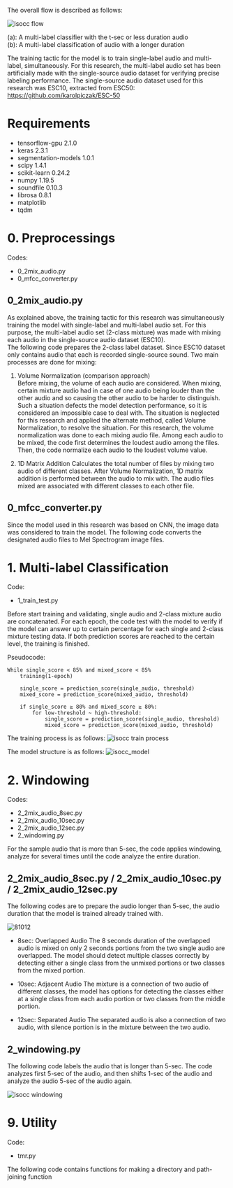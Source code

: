 The overall flow is described as follows:

![isocc flow](https://user-images.githubusercontent.com/67090206/176493496-96642b57-e0f9-4b5e-a282-347169352aee.png)

(a): A multi-label classifier with the t-sec or less duration audio <br/>
(b): A multi-label classification of audio with a longer duration

The training tactic for the model is to train single-label audio and multi-label, simultaneously. For this research, the multi-label audio set has been artificially made with the single-source audio dataset for verifying precise labeling performance. The single-source audio dataset used for this research was ESC10, extracted from ESC50: <br/>
https://github.com/karolpiczak/ESC-50

# Requirements
- tensorflow-gpu 2.1.0
- keras 2.3.1
- segmentation-models 1.0.1
- scipy 1.4.1
- scikit-learn 0.24.2
- numpy 1.19.5
- soundfile 0.10.3
- librosa 0.8.1
- matplotlib
- tqdm

# 0. Preprocessings
Codes:
- 0_2mix_audio.py
- 0_mfcc_converter.py

## 0_2mix_audio.py
As explained above, the training tactic for this research was simultaneously training the model with single-label and multi-label audio set. For this purpose, the multi-label audio set (2-class mixture) was made with mixing each audio in the single-source audio dataset (ESC10).<br/>
The following code prepares the 2-class label dataset. Since ESC10 dataset only contains audio that each is recorded single-source sound. Two main processes are done for mixing:
1. Volume Normalization (comparison approach) <br/>
Before mixing, the volume of each audio are considered. When mixing, certain mixture audio had in case of one audio being louder than the other audio and so causing the other audio to be harder to distinguish. Such a situation defects the model detection performance, so it is considered an impossible case to deal with. The situation is neglected for this research and applied the alternate method, called Volume Normalization, to resolve the situation.
For this research, the volume normalization was done to each mixing audio file. Among each audio to be mixed, the code first determines the loudest audio among the files. Then, the code normalize each audio to the loudest volume value.

2. 1D Matrix Addition
Calculates the total number of files by mixing two audio of different classes. After Volume Normalization, 1D matrix addition is performed between the audio to mix with. The audio files mixed are associated with different classes to each other file.

## 0_mfcc_converter.py
Since the model used in this research was based on CNN, the image data was considered to train the model. The following code converts the designated audio files to Mel Spectrogram image files.

# 1. Multi-label Classification
Code:
- 1_train_test.py

Before start training and validating, single audio and 2-class mixture audio are concatenated. For each epoch, the code test with the model to verify if the model can answer up to certain percentage for each single and 2-class mixture testing data. If both prediction scores are reached to the certain level, the training is finished. <br/>

Pseudocode: <br/>
```
While single_score < 85% and mixed_score < 85%
	training(1-epoch)
	
	single_score = prediction_score(single_audio, threshold)
	mixed_score = prediction_score(mixed_audio, threshold)

	if single_score ≥ 80% and mixed_score ≥ 80%:
		for low-threshold ~ high-threshold:
			single_score = prediction_score(single_audio, threshold)
			mixed_score = prediction_score(mixed_audio, threshold)
```

The training process is as follows:
![isocc train process](https://user-images.githubusercontent.com/67090206/176684107-2a46c80b-a654-4926-8f94-dd3afc4f609a.png)


The model structure is as follows:
![isocc_model](https://user-images.githubusercontent.com/67090206/176517258-99895ebb-685e-44a4-ba64-8bc73bc5b140.png)

# 2. Windowing
Codes:
- 2_2mix_audio_8sec.py
- 2_2mix_audio_10sec.py
- 2_2mix_audio_12sec.py
- 2_windowing.py

For the sample audio that is more than 5-sec, the code applies windowing, analyze for several times until the code analyze the entire duration.

## 2_2mix_audio_8sec.py / 2_2mix_audio_10sec.py / 2_2mix_audio_12sec.py
The following codes are to prepare the audio longer than 5-sec, the audio duration that the model is trained already trained with.

![81012](https://user-images.githubusercontent.com/67090206/176685679-ea84505e-7c3b-484e-92e2-43cbcba3ede2.png)

- 8sec: Overlapped Audio
The 8 seconds duration of the overlapped audio is mixed on only 2 seconds portions from the two single audio are overlapped. The model should detect multiple classes correctly by detecting either a single class from the unmixed portions or two classes from the mixed portion.

- 10sec: Adjacent Audio
The mixture is a connection of two audio of different classes, the model has options for detecting the classes either at a single class from each audio portion or two classes from the middle portion.

- 12sec: Separated Audio
The separated audio is also a connection of two audio, with silence portion is in the mixture between the two audio.

## 2_windowing.py
The following code labels the audio that is longer than 5-sec. The code analyzes first 5-sec of the audio, and then shifts 1-sec of the audio and analyze the audio 5-sec of the audio again.

![isocc windowing](https://user-images.githubusercontent.com/67090206/176685357-307f0f6e-3f02-40fc-993d-e65cdee33dc0.png)


# 9. Utility
Code:
- tmr.py

The following code contains functions for making a directory and path-joining function
